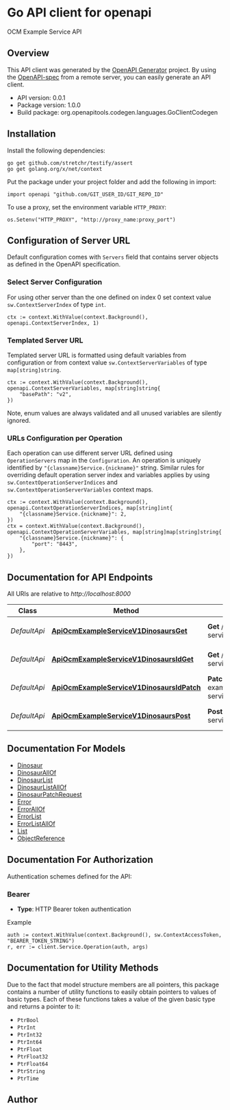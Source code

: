 # Go API client for openapi

OCM Example Service API

## Overview
This API client was generated by the [OpenAPI Generator](https://openapi-generator.tech) project.  By using the [OpenAPI-spec](https://www.openapis.org/) from a remote server, you can easily generate an API client.

- API version: 0.0.1
- Package version: 1.0.0
- Build package: org.openapitools.codegen.languages.GoClientCodegen

## Installation

Install the following dependencies:

```shell
go get github.com/stretchr/testify/assert
go get golang.org/x/net/context
```

Put the package under your project folder and add the following in import:

```golang
import openapi "github.com/GIT_USER_ID/GIT_REPO_ID"
```

To use a proxy, set the environment variable `HTTP_PROXY`:

```golang
os.Setenv("HTTP_PROXY", "http://proxy_name:proxy_port")
```

## Configuration of Server URL

Default configuration comes with `Servers` field that contains server objects as defined in the OpenAPI specification.

### Select Server Configuration

For using other server than the one defined on index 0 set context value `sw.ContextServerIndex` of type `int`.

```golang
ctx := context.WithValue(context.Background(), openapi.ContextServerIndex, 1)
```

### Templated Server URL

Templated server URL is formatted using default variables from configuration or from context value `sw.ContextServerVariables` of type `map[string]string`.

```golang
ctx := context.WithValue(context.Background(), openapi.ContextServerVariables, map[string]string{
	"basePath": "v2",
})
```

Note, enum values are always validated and all unused variables are silently ignored.

### URLs Configuration per Operation

Each operation can use different server URL defined using `OperationServers` map in the `Configuration`.
An operation is uniquely identified by `"{classname}Service.{nickname}"` string.
Similar rules for overriding default operation server index and variables applies by using `sw.ContextOperationServerIndices` and `sw.ContextOperationServerVariables` context maps.

```golang
ctx := context.WithValue(context.Background(), openapi.ContextOperationServerIndices, map[string]int{
	"{classname}Service.{nickname}": 2,
})
ctx = context.WithValue(context.Background(), openapi.ContextOperationServerVariables, map[string]map[string]string{
	"{classname}Service.{nickname}": {
		"port": "8443",
	},
})
```

## Documentation for API Endpoints

All URIs are relative to *http://localhost:8000*

Class | Method | HTTP request | Description
------------ | ------------- | ------------- | -------------
*DefaultApi* | [**ApiOcmExampleServiceV1DinosaursGet**](docs/DefaultApi.md#apiocmexampleservicev1dinosaursget) | **Get** /api/ocm-example-service/v1/dinosaurs | Returns a list of dinosaurs
*DefaultApi* | [**ApiOcmExampleServiceV1DinosaursIdGet**](docs/DefaultApi.md#apiocmexampleservicev1dinosaursidget) | **Get** /api/ocm-example-service/v1/dinosaurs/{id} | Get an dinosaur by id
*DefaultApi* | [**ApiOcmExampleServiceV1DinosaursIdPatch**](docs/DefaultApi.md#apiocmexampleservicev1dinosaursidpatch) | **Patch** /api/ocm-example-service/v1/dinosaurs/{id} | Update an dinosaur
*DefaultApi* | [**ApiOcmExampleServiceV1DinosaursPost**](docs/DefaultApi.md#apiocmexampleservicev1dinosaurspost) | **Post** /api/ocm-example-service/v1/dinosaurs | Create a new dinosaur


## Documentation For Models

 - [Dinosaur](docs/Dinosaur.md)
 - [DinosaurAllOf](docs/DinosaurAllOf.md)
 - [DinosaurList](docs/DinosaurList.md)
 - [DinosaurListAllOf](docs/DinosaurListAllOf.md)
 - [DinosaurPatchRequest](docs/DinosaurPatchRequest.md)
 - [Error](docs/Error.md)
 - [ErrorAllOf](docs/ErrorAllOf.md)
 - [ErrorList](docs/ErrorList.md)
 - [ErrorListAllOf](docs/ErrorListAllOf.md)
 - [List](docs/List.md)
 - [ObjectReference](docs/ObjectReference.md)


## Documentation For Authorization


Authentication schemes defined for the API:
### Bearer

- **Type**: HTTP Bearer token authentication

Example

```golang
auth := context.WithValue(context.Background(), sw.ContextAccessToken, "BEARER_TOKEN_STRING")
r, err := client.Service.Operation(auth, args)
```


## Documentation for Utility Methods

Due to the fact that model structure members are all pointers, this package contains
a number of utility functions to easily obtain pointers to values of basic types.
Each of these functions takes a value of the given basic type and returns a pointer to it:

* `PtrBool`
* `PtrInt`
* `PtrInt32`
* `PtrInt64`
* `PtrFloat`
* `PtrFloat32`
* `PtrFloat64`
* `PtrString`
* `PtrTime`

## Author



